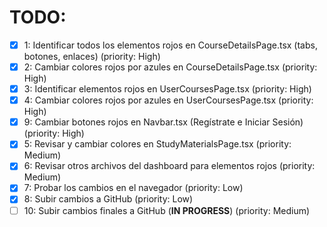 # TODO:

- [x] 1: Identificar todos los elementos rojos en CourseDetailsPage.tsx (tabs, botones, enlaces) (priority: High)
- [x] 2: Cambiar colores rojos por azules en CourseDetailsPage.tsx (priority: High)
- [x] 3: Identificar elementos rojos en UserCoursesPage.tsx (priority: High)
- [x] 4: Cambiar colores rojos por azules en UserCoursesPage.tsx (priority: High)
- [x] 9: Cambiar botones rojos en Navbar.tsx (Regístrate e Iniciar Sesión) (priority: High)
- [x] 5: Revisar y cambiar colores en StudyMaterialsPage.tsx (priority: Medium)
- [x] 6: Revisar otros archivos del dashboard para elementos rojos (priority: Medium)
- [x] 7: Probar los cambios en el navegador (priority: Low)
- [x] 8: Subir cambios a GitHub (priority: Low)
- [ ] 10: Subir cambios finales a GitHub (**IN PROGRESS**) (priority: Medium)
